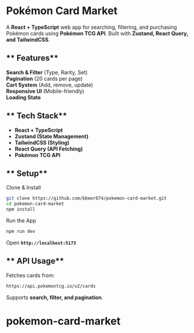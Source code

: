 # **Pokémon Card Market**

A **React + TypeScript** web app for searching, filtering, and purchasing Pokémon cards using **Pokémon TCG API**. Built with **Zustand, React Query, and TailwindCSS**.

## ** Features**

**Search & Filter** (Type, Rarity, Set)  
**Pagination** (20 cards per page)  
**Cart System** (Add, remove, update)  
**Responsive UI** (Mobile-friendly)  
**Loading State**

## ** Tech Stack**

- **React + TypeScript**
- **Zustand (State Management)**
- **TailwindCSS (Styling)**
- **React Query (API Fetching)**
- **Pokémon TCG API**

## ** Setup**

Clone & Install

```sh
git clone https://github.com/bbeer674/pokemon-card-market.git
cd pokemon-card-market
npm install
```

Run the App

```sh
npm run dev
```

Open **`http://localhost:5173`**

## ** API Usage**

Fetches cards from:

```sh
https://api.pokemontcg.io/v2/cards
```

Supports **search, filter, and pagination**.
# pokemon-card-market
